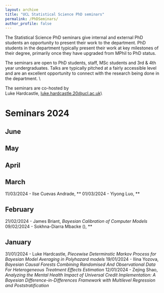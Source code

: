 ```yaml
---
layout: archive
title: "UCL Statistical Science PhD seminars"
permalink: /PhDSeminars/
author_profile: false
---
```


The Statistical Science PhD seminars give internal and external PhD students an opportunity to present their work to the department. PhD students in the department typically present their work at key milestones of their degree, primarily once they have upgraded from MPhil to PhD status.

The seminars are open to PhD students, staff, MSc students and 3rd & 4th year undergraduates. Talks are typically pitched at a fairly accessible level and are an excellent opportunity to connect with the research being done in the department. \

The seminars are co-hosted by \
Luke Hardcastle, luke.hardcastle.20@ucl.ac.uk\


# Seminars 2024
## June
## May

## April

## March
11/03/2024 - Ilse Cuevas Andrade, ** 
01/03/2024 - Yiyong Luo, **

## February
21/02/2024 - James Briant, *Bayesian Calibration of Computer Models*\
09/02/2024 - Sokhna-Diarra Mbacke (), **

## January
31/01/2024 - Luke Hardcastle, *Piecewise Determinstic Markov Process for Bayesian Model Averaging in Polyhazard models*
19/01/2024 - Ilina Yozova, *Bayesian Causal Forests Combining Randomised And Observational Data For Heterogeneous Treatment Effects Estimation*
12/01/2024 - Zejing Shao, *Analyzing the Mental Health Impact of Universal Credit Implementation: A Bayesian Difference-in-Differences Framework with Multilevel Regression and Poststratification*
